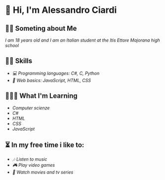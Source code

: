 # **👋 Hi, I'm Alessandro Ciardi**

## **🙋‍♂️ Someting about Me**
*I am 18 years old and I am an Italian student at the Itis Ettore Majorana high school*

## **👨‍💻 Skills**
- *💻 Programming languages: C#, C, Python*
- *📄 Web basics: JavaScript, HTML, CSS*

## **👨‍🎓🌐 What I'm Learning**
- *Computer scienze*
- *C#*
- *HTML*
- *CSS*
- *JavaScript*

## **⏳ In my free time i like to:**
- *🎶 Listen to music*
- *🎮 Play video games*
- *🍿 Watch movies and tv series*
